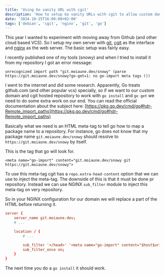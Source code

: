 ```yaml
---
title: 'Using Go vanity URL with cgit'
description: 'How to setup Go vanity URLs with cgit to allow custom domain packages'
date: '2024-10-25T16:00:00+02:00'
tags: ['debian', 'cgit', 'nginx', 'git', 'go']
---
```


This year I wanted to experiment with moving away from Github (and other cloud based VCS). So I setup my own server with [git](https://git-scm.com/book/en/v2/Git-on-the-Server-Setting-Up-the-Server), [cgit](https://git.zx2c4.com/cgit/) as the interface and [nginx](https://nginx.org/) as the web server. The basic setup was fairly easy.

<!--more-->

I recently published one of my tools (snowy) and when I tried to install it from my repository I got an error message:

```
unrecognized import path "git.moiaune.dev/snowy" (parse https://git.moiaune.dev/snowy?go-get=1: no go-import meta tags ())
```

I went to the internet and did some research. Apparently, Go treats github.com (and other popular vcs) specially, so if we want to our custom domain and cgit hosted repository to work with `go install` and `go get` we need to do some extra work on our end. You can read the official documentation about the subject here: [https://pkg.go.dev/cmd/go#hdr-Remote_import_paths](https://pkg.go.dev/cmd/go#hdr-Remote_import_paths)

Basically what we need is an HTML meta-tag to tell go how to map a package name to a repository. For instance, go does not know that my package name `git.moiaune.dev/snowy` should resolve to `https://git.moiaune.dev/snowy` by itself.

This is the tag that go will look for.

```
<meta name="go-import" content="git.moiaune.dev/snowy git https://git.moiaune.dev/snowy">
```

To use this meta-tag cgit has a `repo.extra-head-content` option that we can use to inject the meta-tag. The downside of this is that it must be done pr repository. Instead we can use NGINX `sub_filter` module to inject this meta-tag on very repository.

So in your NGINX configuration for our domain we will replace a part of the HTML before returning it.

```conf
server {
    server_name git.moiaune.dev;
    # ...

    location / {
        # ...

        sub_filter '</head>' '<meta name="go-import" content="$host$uri git https://$host$uri"></head>';
        sub_filter_once on;
    }
}
```

The next time you do a `go install` it should work.

